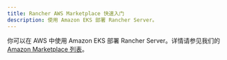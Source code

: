 ```yaml
---
title: Rancher AWS Marketplace 快速入门
description: 使用 Amazon EKS 部署 Rancher Server。
---
```


你可以在 AWS 中使用 Amazon EKS 部署 Rancher Server。详情请参见我们的 [Amazon Marketplace 列表](https://aws.amazon.com/marketplace/pp/prodview-2yzbnvagmi4as)。
